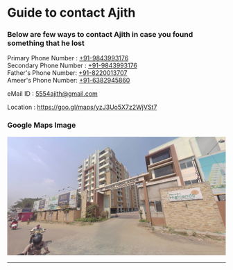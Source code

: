 # Guide to contact Ajith

### Below are few ways to contact Ajith in case you found something that he lost

Primary Phone Number : [+91-9843993176](tel:+919843993176)<br>
Secondary Phone Number : [+91-9843993176](tel:+919843993176)<br>
Father's Phone Number: [+91-8220013707](tel:+918220013707)<br>
Ameer's Phone Number: [+91-6382945860](tel:+916382945860)

eMail ID : [5554ajith@gmail.com](mailto:5554ajith@gmail.com)

Location : https://goo.gl/maps/yzJ3Uo5X7z2WjVSt7

### Google Maps Image

![Prince Highlands Apartment](./assets/img/prince_highlands.jpg)

* * *
